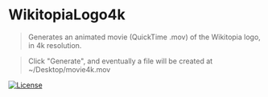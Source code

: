 # WikitopiaLogo4k

> Generates an animated movie (QuickTime .mov) of the Wikitopia logo, in 4k resolution. 

> Click "Generate", and eventually a file will be created at ~/Desktop/movie4k.mov

[![License](http://img.shields.io/:license-mit-blue.svg?style=flat-square)](http://badges.mit-license.org)
